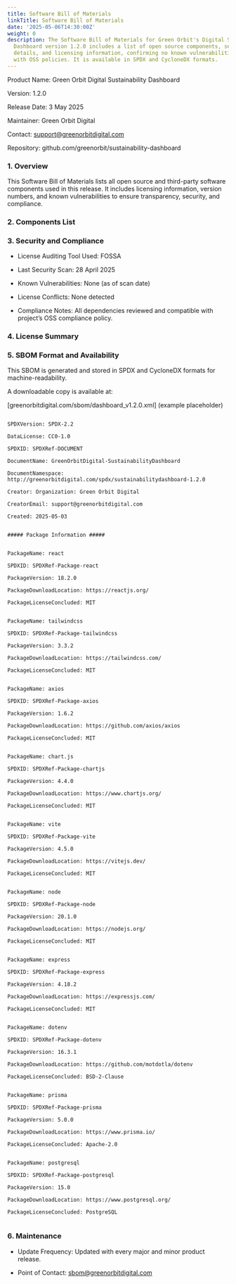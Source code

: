 ```yaml
---
title: Software Bill of Materials
linkTitle: Software Bill of Materials
date: '2025-05-06T14:30:00Z'
weight: 0
description: The Software Bill of Materials for Green Orbit's Digital Sustainability
  Dashboard version 1.2.0 includes a list of open source components, security compliance
  details, and licensing information, confirming no known vulnerabilities and compatibility
  with OSS policies. It is available in SPDX and CycloneDX formats.
---
```



<!-- Unsupported block type: table_of_contents -->



Product Name: Green Orbit Digital Sustainability Dashboard

Version: 1.2.0

Release Date: 3 May 2025

Maintainer: Green Orbit Digital

Contact: support@greenorbitdigital.com

Repository: github.com/greenorbit/sustainability-dashboard

<!-- Unsupported block type: divider -->

### 1. Overview

This Software Bill of Materials lists all open source and third-party software components used in this release. It includes licensing information, version numbers, and known vulnerabilities to ensure transparency, security, and compliance.

<!-- Unsupported block type: divider -->

### 2. Components List

<!-- Unsupported block type: divider -->

### 3. Security and Compliance

- License Auditing Tool Used: FOSSA

- Last Security Scan: 28 April 2025

- Known Vulnerabilities: None (as of scan date)

- License Conflicts: None detected

- Compliance Notes: All dependencies reviewed and compatible with project’s OSS compliance policy.

<!-- Unsupported block type: divider -->

### 4. License Summary

<!-- Unsupported block type: divider -->

### 5. SBOM Format and Availability

This SBOM is generated and stored in SPDX and CycloneDX formats for machine-readability.

A downloadable copy is available at:

[greenorbitdigital.com/sbom/dashboard_v1.2.0.xml] (example placeholder)

```plain text

SPDXVersion: SPDX-2.2

DataLicense: CC0-1.0

SPDXID: SPDXRef-DOCUMENT

DocumentName: GreenOrbitDigital-SustainabilityDashboard

DocumentNamespace: http://greenorbitdigital.com/spdx/sustainabilitydashboard-1.2.0

Creator: Organization: Green Orbit Digital

CreatorEmail: support@greenorbitdigital.com

Created: 2025-05-03


##### Package Information #####


PackageName: react

SPDXID: SPDXRef-Package-react

PackageVersion: 18.2.0

PackageDownloadLocation: https://reactjs.org/

PackageLicenseConcluded: MIT


PackageName: tailwindcss

SPDXID: SPDXRef-Package-tailwindcss

PackageVersion: 3.3.2

PackageDownloadLocation: https://tailwindcss.com/

PackageLicenseConcluded: MIT


PackageName: axios

SPDXID: SPDXRef-Package-axios

PackageVersion: 1.6.2

PackageDownloadLocation: https://github.com/axios/axios

PackageLicenseConcluded: MIT


PackageName: chart.js

SPDXID: SPDXRef-Package-chartjs

PackageVersion: 4.4.0

PackageDownloadLocation: https://www.chartjs.org/

PackageLicenseConcluded: MIT


PackageName: vite

SPDXID: SPDXRef-Package-vite

PackageVersion: 4.5.0

PackageDownloadLocation: https://vitejs.dev/

PackageLicenseConcluded: MIT


PackageName: node

SPDXID: SPDXRef-Package-node

PackageVersion: 20.1.0

PackageDownloadLocation: https://nodejs.org/

PackageLicenseConcluded: MIT


PackageName: express

SPDXID: SPDXRef-Package-express

PackageVersion: 4.18.2

PackageDownloadLocation: https://expressjs.com/

PackageLicenseConcluded: MIT


PackageName: dotenv

SPDXID: SPDXRef-Package-dotenv

PackageVersion: 16.3.1

PackageDownloadLocation: https://github.com/motdotla/dotenv

PackageLicenseConcluded: BSD-2-Clause


PackageName: prisma

SPDXID: SPDXRef-Package-prisma

PackageVersion: 5.0.0

PackageDownloadLocation: https://www.prisma.io/

PackageLicenseConcluded: Apache-2.0


PackageName: postgresql

SPDXID: SPDXRef-Package-postgresql

PackageVersion: 15.0

PackageDownloadLocation: https://www.postgresql.org/

PackageLicenseConcluded: PostgreSQL


```



<!-- Unsupported block type: divider -->

### 6. Maintenance

- Update Frequency: Updated with every major and minor product release.

- Point of Contact: sbom@greenorbitdigital.com

<!-- Unsupported block type: divider -->
